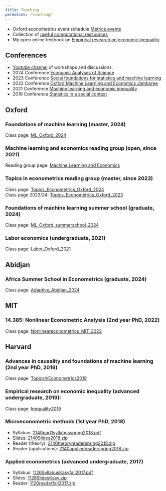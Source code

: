 ```yaml
---
title: Teaching
permalink: /teaching/
---
```


* Oxford econometrics event schedule [Metrics events](http://econbase.uk/events/)  
* Collection of [useful computational ressources](/home/computationlinks/)
* My open online textbook on [Empirical research on economic inequality](http://inequalityresearch.net/) 

## Conferences

* [Youtube channel](https://www.youtube.com/channel/UCB3VHmtU-Acta1o0wbzWaag/videos) of workshops and discussions.
* 2024 Conference [Economic Analyses of Science](https://maxkasy.github.io/home/economics_of_science_workshop/)  
* 2023 Conference [Social foundations for statistics and machine learning](https://maxkasy.github.io/home/social_foundations_workshop/)
* 2022 Conference [Oxford Machine Learning and Economics Jamboree](https://maxkasy.github.io/home/ML_Econ_Oxford/Jamboree_2022/)
* 2021 Conference [Machine learning and economic inequality](/home/ML_inequality_conference/)  
* 2019 Conference [Statistics in a social context](/home/StatisticsSocialConference/)  


## Oxford

### Foundations of machine learning (master, 2024)
Class page: [ML_Oxford_2024](/home/ML_Oxford_2024)

### Machine learning and economics reading group (open, since 2021)
Reading group page: [Machine Learning and Economics](/home/ML_Econ_Oxford/) 

### Topics in econometrics reading group (master, since 2023)  
Class page: [Topics_Econometrics_Oxford_2024](/home/Topics_Econometrics_Oxford_2024)  
Class page 2023/24: [Topics_Econometrics_Oxford_2023](/home/Topics_Econometrics_Oxford_2023)  

### Foundations of machine learning summer school (graduate, 2024)
Class page: [ML_Oxford_summerschool_2024](/home/ML_Oxford_summerschool_2024)  

### Labor economics (undergraduate, 2021)
Class page: [Labor_Oxford_2021](/home/Labor_Oxford_2021)


## Abidjan

### Africa Summer School in Econometrics (graduate, 2024)
Class page: [Adaptive_Abidjan_2024](/home/Adaptive_Abidjan_2024/)

## MIT

### 14.385: Nonlinear Econometric Analysis (2nd year PhD, 2022)
Class page: [Nonlineareconometrics_MIT_2022](/home/Nonlineareconometrics_MIT_2022)  


## Harvard

### Advances in causality and foundations of machine learning  (2nd year PhD, 2019)
Class page: [TopicsInEconometrics2019](/home/TopicsInEconometrics2019)

### Empirical research on economic inequality (advanced undergraduate, 2019):
Class page: [Inequality2019](/home/Inequality2019)

### Microeconometric methods (1st year PhD, 2018)
* Syllabus: [2140part1syllabusspring2018.pdf](/home/files/teaching/MicroeconometricMethods/2140part1syllabusspring2018.pdf) 
* Slides: [2140Slides2018.zip](/home/files/teaching/MicroeconometricMethods/2140Slides2018.zip) 
* Reader (theory): [2140theoryreaderspring2018.zip](/home/files/teaching/MicroeconometricMethods/2140theoryreaderspring2018.zip) 
* Reader (applications): [2140appliedreaderspring2018.zip](/home/files/teaching/MicroeconometricMethods/2140appliedreaderspring2018.zip) 

<!-- ### Topics in econometrics (2nd year PhD, 2017)

* Syllabus: [2148syllabuskasy2017.pdf](/home/files/teaching/TopicsEconometrics/2148syllabuskasy2017.pdf) 
* Slides: [2148SlidesFall2017.zip](/home/files/teaching/TopicsEconometrics/2148SlidesFall2017.zip) 
* Reader: [2148readerfall2017.zip](/home/files/teaching/TopicsEconometrics/2148readerfall2017.zip)  -->


### Applied econometrics (advanced undergraduate, 2017)
* Syllabus: [1126SyllabusKasyfall2017.pdf](/home/files/teaching/AppliedEconometrics/1126SyllabusKasyfall2017.pdf) 
* Slides: [1126SlidesKasy.zip](/home/files/teaching/AppliedEconometrics/1126SlidesKasy.zip) 
* Reader: [1126readerfall2017.zip](/home/files/teaching/AppliedEconometrics/1126readerfall2017.zip) 
